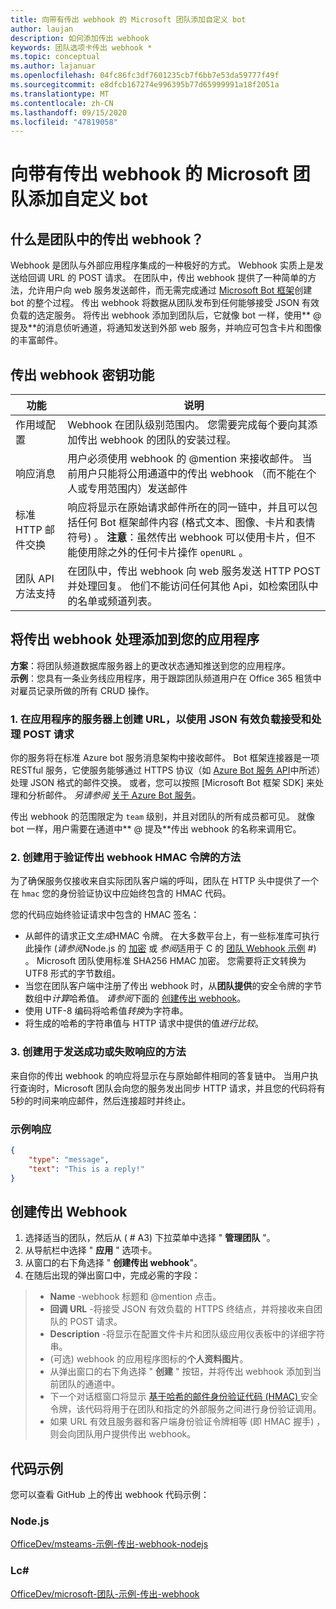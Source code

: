 ```yaml
---
title: 向带有传出 webhook 的 Microsoft 团队添加自定义 bot
author: laujan
description: 如何添加传出 webhook
keywords: 团队选项卡传出 webhook *
ms.topic: conceptual
ms.author: lajanuar
ms.openlocfilehash: 04fc86fc3df7601235cb7f6bb7e53da59777f49f
ms.sourcegitcommit: e8dfcb167274e996395b77d65999991a18f2051a
ms.translationtype: MT
ms.contentlocale: zh-CN
ms.lasthandoff: 09/15/2020
ms.locfileid: "47819058"
---
```

# <a name="add-custom-bots-to-microsoft-teams-with-outgoing-webhooks"></a>向带有传出 webhook 的 Microsoft 团队添加自定义 bot

## <a name="what-are-outgoing-webhooks-in-teams"></a>什么是团队中的传出 webhook？

Webhook 是团队与外部应用程序集成的一种极好的方式。 Webhook 实质上是发送给回调 URL 的 POST 请求。 在团队中，传出 webhook 提供了一种简单的方法，允许用户向 web 服务发送邮件，而无需完成通过 [Microsoft Bot 框架](https://dev.botframework.com/)创建 bot 的整个过程。 传出 webhook 将数据从团队发布到任何能够接受 JSON 有效负载的选定服务。 将传出 webhook 添加到团队后，它就像 bot 一样，使用** \@ 提及**的消息侦听通道，将通知发送到外部 web 服务，并响应可包含卡片和图像的丰富邮件。

## <a name="outgoing-webhook-key-features"></a>传出 webhook 密钥功能

| 功能 | 说明 |
| ------- | ----------- |
| 作用域配置| Webhook 在团队级别范围内。 您需要完成每个要向其添加传出 webhook 的团队的安装过程。 |
| 响应消息| 用户必须使用 webhook 的 @mention 来接收邮件。 当前用户只能将公用通道中的传出 webhook （而不能在个人或专用范围内）发送邮件 |
|标准 HTTP 邮件交换|响应将显示在原始请求邮件所在的同一链中，并且可以包括任何 Bot 框架邮件内容 (格式文本、图像、卡片和表情符号) 。 **注意**：虽然传出 webhook 可以使用卡片，但不能使用除之外的任何卡片操作 `openURL` 。|
| 团队 API 方法支持|在团队中，传出 webhook 向 web 服务发送 HTTP POST 并处理回复。 他们不能访问任何其他 Api，如检索团队中的名单或频道列表。|

## <a name="adding-outgoing-webhook-processing-to-your-app"></a>将传出 webhook 处理添加到您的应用程序

**方案**：将团队频道数据库服务器上的更改状态通知推送到您的应用程序。  
**示例**：您具有一条业务线应用程序，用于跟踪团队频道用户在 Office 365 租赁中对雇员记录所做的所有 CRUD 操作。

### <a name="1-create-a-url-on-your-apps-server-to-accept-and-process-a-post-request-with-a-json-payload"></a>1. 在应用程序的服务器上创建 URL，以使用 JSON 有效负载接受和处理 POST 请求

你的服务将在标准 Azure bot 服务消息架构中接收邮件。 Bot 框架连接器是一项 RESTful 服务，它使服务能够通过 HTTPS 协议（如 [Azure Bot 服务 API](/bot-framework/rest-api/bot-framework-rest-connector-api-reference)中所述）处理 JSON 格式的邮件交换。 或者，您可以按照 [Microsoft Bot 框架 SDK] 来处理和分析邮件。 *另请参阅*  [关于 Azure Bot 服务](/azure/bot-service/bot-service-overview-introduction?view=azure-bot-service-4.0)。

传出 webhook 的范围限定为 `team` 级别，并且对团队的所有成员都可见。 就像 bot 一样，用户需要在通道中** \@ 提及**传出 webhook 的名称来调用它。

### <a name="2-create-a-method-to-verify-the-outgoing-webhook-hmac-token"></a>2. 创建用于验证传出 webhook HMAC 令牌的方法

为了确保服务仅接收来自实际团队客户端的呼叫，团队在 HTTP 头中提供了一个在 `hmac` 您的身份验证协议中应始终包含的 HMAC 代码。

您的代码应始终验证请求中包含的 HMAC 签名：

* 从邮件的请求正文*生成*HMAC 令牌。 在大多数平台上，有一些标准库可执行此操作 (*请参阅*Node.js 的 [加密](https://nodejs.org/api/crypto.html#crypto_crypto) 或  *参阅*适用于 C 的 [团队 Webhook 示例](https://github.com/OfficeDev/microsoft-teams-sample-outgoing-webhook/blob/23eb61da5a18634d51c5247944843da9abed01b6/WebhookSampleBot/Models/AuthProvider.cs) \#) 。 Microsoft 团队使用标准 SHA256 HMAC 加密。 您需要将正文转换为 UTF8 形式的字节数组。
* 当您在团队客户端中注册了传出 webhook 时，从**团队提供**的安全令牌的字节数组中*计算*哈希值。 *请参阅*下面的 [创建传出 webhook](#create-an-outgoing-webhook)。
* 使用 UTF-8 编码将哈希值*转换*为字符串。
* 将生成的哈希的字符串值与 HTTP 请求中提供的值*进行比较*。

### <a name="3-create-a-method-to-send-a-success-or-failure-response"></a>3. 创建用于发送成功或失败响应的方法

来自你的传出 webhook 的响应将显示在与原始邮件相同的答复链中。 当用户执行查询时，Microsoft 团队会向您的服务发出同步 HTTP 请求，并且您的代码将有5秒的时间来响应邮件，然后连接超时并终止。

### <a name="example-response"></a>示例响应

```json
{
    "type": "message",
    "text": "This is a reply!"
}
```

## <a name="create-an-outgoing-webhook"></a>创建传出 Webhook

1. 选择适当的团队，然后从 ( # A3) 下拉菜单中选择 " **管理团队** "。
1. 从导航栏中选择 " **应用** " 选项卡。
1. 从窗口的右下角选择 " **创建传出 webhook**"。
1. 在随后出现的弹出窗口中，完成必需的字段：

>* **Name** -webhook 标题和 @mention 点击。
>* **回调 URL** -将接受 JSON 有效负载的 HTTPS 终结点，并将接收来自团队的 POST 请求。
>* **Description** -将显示在配置文件卡片和团队级应用仪表板中的详细字符串。
>*  (可选) webhook 的应用程序图标的**个人资料图片**。
>* 从弹出窗口的右下角选择 " **创建** " 按钮，并将传出 webhook 添加到当前团队的通道中。
>* 下一个对话框窗口将显示 [基于哈希的邮件身份验证代码 (HMAC) ](https://security.stackexchange.com/questions/20129/how-and-when-do-i-use-hmac/20301) 安全令牌，该代码将用于在团队和指定的外部服务之间进行身份验证调用。
>* 如果 URL 有效且服务器和客户端身份验证令牌相等 (即 HMAC 握手) ，则会向团队用户提供传出 webhook。

## <a name="code-samples"></a>代码示例

您可以查看 GitHub 上的传出 webhook 代码示例：

### <a name="nodejs"></a>Node.js

[OfficeDev/msteams-示例-传出-webhook-nodejs](https://github.com/OfficeDev/msteams-samples-outgoing-webhook-nodejs)

### <a name="c"></a>Lc\#

[OfficeDev/microsoft-团队-示例-传出-webhook](https://github.com/OfficeDev/microsoft-teams-sample-outgoing-webhook)
